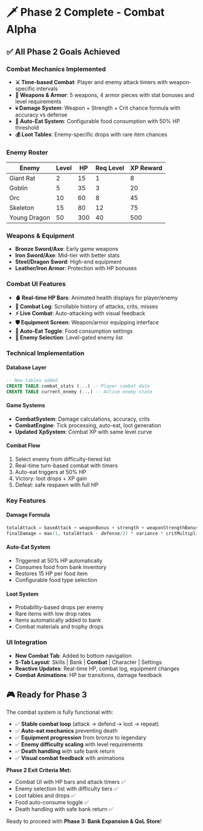 # 🗡️ Phase 2 Complete - Combat Alpha

## ✅ **All Phase 2 Goals Achieved**

### **Combat Mechanics Implemented**
- **⚔️ Time-based Combat**: Player and enemy attack timers with weapon-specific intervals
- **🏹 Weapons & Armor**: 5 weapons, 4 armor pieces with stat bonuses and level requirements
- **💀 Damage System**: Weapon + Strength + Crit chance formula with accuracy vs defense
- **🍖 Auto-Eat System**: Configurable food consumption with 50% HP threshold
- **💰 Loot Tables**: Enemy-specific drops with rare item chances

### **Enemy Roster**
| Enemy | Level | HP | Req Level | XP Reward |
|-------|-------|----|-----------|---------| 
| Giant Rat | 2 | 15 | 1 | 8 |
| Goblin | 5 | 35 | 3 | 20 |
| Orc | 10 | 60 | 8 | 45 |
| Skeleton | 15 | 80 | 12 | 75 |
| Young Dragon | 50 | 300 | 40 | 500 |

### **Weapons & Equipment**
- **Bronze Sword/Axe**: Early game weapons
- **Iron Sword/Axe**: Mid-tier with better stats
- **Steel/Dragon Sword**: High-end equipment
- **Leather/Iron Armor**: Protection with HP bonuses

### **Combat UI Features**
- **🩸 Real-time HP Bars**: Animated health displays for player/enemy
- **📜 Combat Log**: Scrollable history of attacks, crits, misses
- **⚡ Live Combat**: Auto-attacking with visual feedback
- **🛡️ Equipment Screen**: Weapon/armor equipping interface
- **🥖 Auto-Eat Toggle**: Food consumption settings
- **🎯 Enemy Selection**: Level-gated enemy list

### **Technical Implementation**

#### **Database Layer**
```sql
-- New tables added
CREATE TABLE combat_stats (...) -- Player combat data
CREATE TABLE current_enemy (...) -- Active enemy state
```

#### **Game Systems**
- **CombatSystem**: Damage calculations, accuracy, crits
- **CombatEngine**: Tick processing, auto-eat, loot generation
- **Updated XpSystem**: Combat XP with same level curve

#### **Combat Flow**
1. Select enemy from difficulty-tiered list
2. Real-time turn-based combat with timers
3. Auto-eat triggers at 50% HP
4. Victory: loot drops + XP gain
5. Defeat: safe respawn with full HP

### **Key Features**

#### **Damage Formula**
```kotlin
totalAttack = baseAttack + weaponBonus + strength + weaponStrengthBonus
finalDamage = max(1, totalAttack - defense/2) * variance * critMultiplier
```

#### **Auto-Eat System**
- Triggered at 50% HP automatically
- Consumes food from bank inventory
- Restores 15 HP per food item
- Configurable food type selection

#### **Loot System**
- Probability-based drops per enemy
- Rare items with low drop rates
- Items automatically added to bank
- Combat materials and trophy drops

### **UI Integration**
- **New Combat Tab**: Added to bottom navigation
- **5-Tab Layout**: Skills | Bank | **Combat** | Character | Settings
- **Reactive Updates**: Real-time HP, combat log, equipment changes
- **Combat Animations**: HP bar transitions, damage feedback

## 🎮 **Ready for Phase 3**

The combat system is fully functional with:
- ✅ **Stable combat loop** (attack → defend → loot → repeat)
- ✅ **Auto-eat mechanics** preventing death
- ✅ **Equipment progression** from bronze to legendary
- ✅ **Enemy difficulty scaling** with level requirements
- ✅ **Death handling** with safe bank return
- ✅ **Visual combat feedback** with animations

**Phase 2 Exit Criteria Met:**
- Combat UI with HP bars and attack timers ✅
- Enemy selection list with difficulty tiers ✅  
- Loot tables and drops ✅
- Food auto-consume toggle ✅
- Death handling with safe bank return ✅

Ready to proceed with **Phase 3: Bank Expansion & QoL Store**!